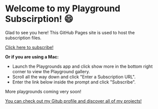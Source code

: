 # **Welcome to my Playground Subscirption!** 😄

Glad to see you here! This GitHub Pages site is used to host the subscription files.

[Click here to subscribe!](https://developer.apple.com/ul/sp0?url=https://www.playgrounds.bertan.codes/sub/feed.json)

**Or if you are using a Mac:**
* Launch the Playgrounds app and click show more in the bottom right corner to view the Playground gallery.
* Scroll all the way down and click "Enter a Subscription URL".
* Enter the link below inside the prompt and click "Subscribe".

More playgrounds coming very soon!

[You can check out my Gitub profile and discover all of my projects!](https://github.com/bertant)
